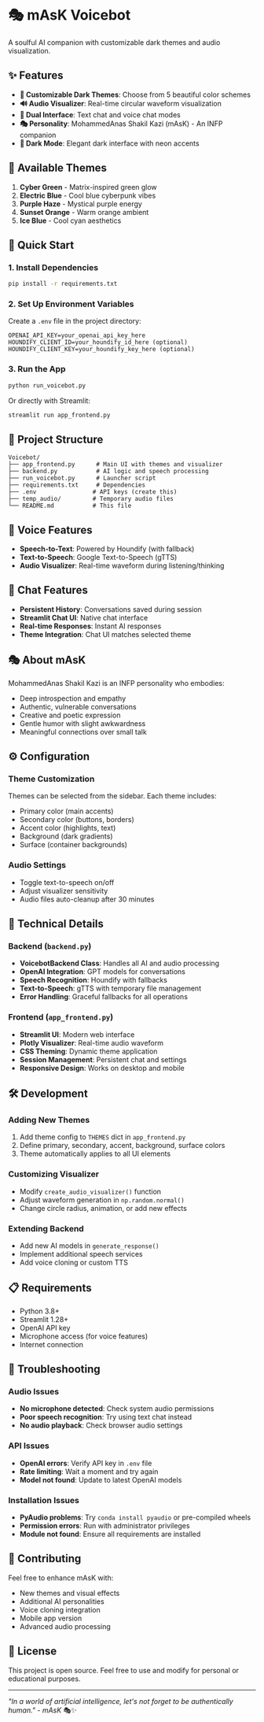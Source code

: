 # 🎭 mAsK Voicebot

A soulful AI companion with customizable dark themes and audio visualization.

## ✨ Features

- **🎨 Customizable Dark Themes**: Choose from 5 beautiful color schemes
- **🔊 Audio Visualizer**: Real-time circular waveform visualization
- **💬 Dual Interface**: Text chat and voice chat modes
- **🎭 Personality**: MohammedAnas Shakil Kazi (mAsK) - An INFP companion
- **🌙 Dark Mode**: Elegant dark interface with neon accents

## 🎨 Available Themes

1. **Cyber Green** - Matrix-inspired green glow
2. **Electric Blue** - Cool blue cyberpunk vibes  
3. **Purple Haze** - Mystical purple energy
4. **Sunset Orange** - Warm orange ambient
5. **Ice Blue** - Cool cyan aesthetics

## 🚀 Quick Start

### 1. Install Dependencies
```bash
pip install -r requirements.txt
```

### 2. Set Up Environment Variables
Create a `.env` file in the project directory:
```env
OPENAI_API_KEY=your_openai_api_key_here
HOUNDIFY_CLIENT_ID=your_houndify_id_here (optional)
HOUNDIFY_CLIENT_KEY=your_houndify_key_here (optional)
```

### 3. Run the App
```bash
python run_voicebot.py
```

Or directly with Streamlit:
```bash
streamlit run app_frontend.py
```

## 📁 Project Structure

```
Voicebot/
├── app_frontend.py      # Main UI with themes and visualizer
├── backend.py           # AI logic and speech processing
├── run_voicebot.py      # Launcher script
├── requirements.txt     # Dependencies
├── .env                # API keys (create this)
├── temp_audio/         # Temporary audio files
└── README.md           # This file
```

## 🎤 Voice Features

- **Speech-to-Text**: Powered by Houndify (with fallback)
- **Text-to-Speech**: Google Text-to-Speech (gTTS)
- **Audio Visualizer**: Real-time waveform during listening/thinking

## 💬 Chat Features

- **Persistent History**: Conversations saved during session
- **Streamlit Chat UI**: Native chat interface
- **Real-time Responses**: Instant AI responses
- **Theme Integration**: Chat UI matches selected theme

## 🎭 About mAsK

MohammedAnas Shakil Kazi is an INFP personality who embodies:
- Deep introspection and empathy
- Authentic, vulnerable conversations  
- Creative and poetic expression
- Gentle humor with slight awkwardness
- Meaningful connections over small talk

## ⚙️ Configuration

### Theme Customization
Themes can be selected from the sidebar. Each theme includes:
- Primary color (main accents)
- Secondary color (buttons, borders)
- Accent color (highlights, text)
- Background (dark gradients)
- Surface (container backgrounds)

### Audio Settings
- Toggle text-to-speech on/off
- Adjust visualizer sensitivity
- Audio files auto-cleanup after 30 minutes

## 🔧 Technical Details

### Backend (`backend.py`)
- **VoicebotBackend Class**: Handles all AI and audio processing
- **OpenAI Integration**: GPT models for conversations
- **Speech Recognition**: Houndify with fallbacks
- **Text-to-Speech**: gTTS with temporary file management
- **Error Handling**: Graceful fallbacks for all operations

### Frontend (`app_frontend.py`)
- **Streamlit UI**: Modern web interface
- **Plotly Visualizer**: Real-time audio waveform
- **CSS Theming**: Dynamic theme application
- **Session Management**: Persistent chat and settings
- **Responsive Design**: Works on desktop and mobile

## 🛠️ Development

### Adding New Themes
1. Add theme config to `THEMES` dict in `app_frontend.py`
2. Define primary, secondary, accent, background, surface colors
3. Theme automatically applies to all UI elements

### Customizing Visualizer
- Modify `create_audio_visualizer()` function
- Adjust waveform generation in `np.random.normal()`
- Change circle radius, animation, or add new effects

### Extending Backend
- Add new AI models in `generate_response()`
- Implement additional speech services
- Add voice cloning or custom TTS

## 📋 Requirements

- Python 3.8+
- Streamlit 1.28+
- OpenAI API key
- Microphone access (for voice features)
- Internet connection

## 🐛 Troubleshooting

### Audio Issues
- **No microphone detected**: Check system audio permissions
- **Poor speech recognition**: Try using text chat instead
- **No audio playback**: Check browser audio settings

### API Issues  
- **OpenAI errors**: Verify API key in `.env` file
- **Rate limiting**: Wait a moment and try again
- **Model not found**: Update to latest OpenAI models

### Installation Issues
- **PyAudio problems**: Try `conda install pyaudio` or pre-compiled wheels
- **Permission errors**: Run with administrator privileges
- **Module not found**: Ensure all requirements are installed

## 🤝 Contributing

Feel free to enhance mAsK with:
- New themes and visual effects
- Additional AI personalities  
- Voice cloning integration
- Mobile app version
- Advanced audio processing

## 📄 License

This project is open source. Feel free to use and modify for personal or educational purposes.

---

*"In a world of artificial intelligence, let's not forget to be authentically human." - mAsK* 🎭✨
